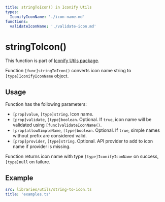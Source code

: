 ```yaml
title: stringToIcon() in Iconify Utils
types:
  IconifyIconName: './icon-name.md'
functions:
  validateIconName: './validate-icon.md'
```

# stringToIcon()

This function is part of [Iconify Utils package](./index.md).

Function `[func]stringToIcon()` converts icon name string to `[type]IconifyIconName` object.

## Usage

Function has the following parameters:

- `[prop]value`, `[type]string`. Icon name.
- `[prop]validate`, `[type]boolean`. Optional. If `true`, icon name will be validated using `[func]validateIconName()`.
- `[prop]allowSimpleName`, `[type]boolean`. Optional. If `true`, simple names without prefix are considered valid.
- `[prop]provider`, `[type]string`. Optional. API provider to add to icon name if provider is missing.

Function returns icon name with type `[type]IconifyIconName` on success, `[type]null` on failure.

## Example

```yaml
src: libraries/utils/string-to-icon.ts
title: 'examples.ts'
```
